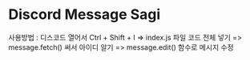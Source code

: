 # Discord Message Sagi
사용방법 : 디스코드 열어서 Ctrl + Shift + I => index.js 파일 코드 전체 넣기 => message.fetch() 써서 아이디 알기 => message.edit() 함수로 메시지 수정
